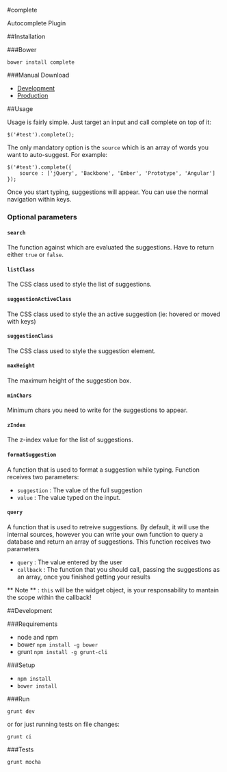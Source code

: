 #complete

Autocomplete Plugin

##Installation

###Bower

`bower install complete`

###Manual Download

- [Development]()
- [Production]()

##Usage

Usage is fairly simple. Just target an input and call complete on top of it:

```
$('#test').complete();
```

The only mandatory option is the `source` which is an array of words you want to auto-suggest. For example:

```
$('#test').complete({
    source : ['jQuery', 'Backbone', 'Ember', 'Prototype', 'Angular']
});
```

Once you start typing, suggestions will appear. You can use the normal navigation within keys.

### Optional parameters

#### `search`

The function against which are evaluated the suggestions. Have to return either `true` or `false`.

#### `listClass`

The CSS class used to style the list of suggestions.

#### `suggestionActiveClass`

The CSS class used to style the an active suggestion (ie: hovered or moved with keys)

#### `suggestionClass`

The CSS class used to style the suggestion element.

#### `maxHeight`

The maximum height of the suggestion box.

#### `minChars`

Minimum chars you need to write for the suggestions to appear.

#### `zIndex`

The z-index value for the list of suggestions.

#### `formatSuggestion`

A function that is used to format a suggestion while typing. Function receives two parameters:

* `suggestion` : The value of the full suggestion
* `value` : The value typed on the input.

#### `query`

A function that is used to retreive suggestions. By default, it will use the internal sources, however you can write your
own function to query a database and return an array of suggestions. This function receives two parameters

* `query` : The value entered by the user
* `callback` : The function that you should call, passing the suggestions as an array, once you finished getting your results

** Note ** : `this` will be the widget object, is your responsability to mantain the scope within the callback!

##Development

###Requirements

- node and npm
- bower `npm install -g bower`
- grunt `npm install -g grunt-cli`

###Setup

- `npm install`
- `bower install`

###Run

`grunt dev`

or for just running tests on file changes:

`grunt ci`

###Tests

`grunt mocha`
